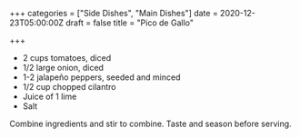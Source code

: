 +++
categories = ["Side Dishes", "Main Dishes"]
date = 2020-12-23T05:00:00Z
draft = false
title = "Pico de Gallo"

+++
* 2 cups tomatoes, diced 
* 1/2 large onion, diced 
* 1-2 jalapeño peppers, seeded and minced 
* 1/2 cup chopped cilantro 
* Juice of 1 lime 
* Salt

Combine ingredients and stir to combine. Taste and season before serving.